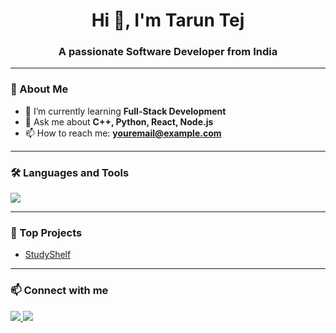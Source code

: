 <h1 align="center">Hi 👋, I'm Tarun Tej</h1>
<h3 align="center">A passionate Software Developer from India</h3>

---

### 🚀 About Me
- 🌱 I’m currently learning **Full-Stack Development**
- 💬 Ask me about **C++, Python, React, Node.js**
- 📫 How to reach me: **youremail@example.com**

---

### 🛠️ Languages and Tools
<p align="left" justifycontent="space-between">
  <img src="https://skillicons.dev/icons?i=cpp,python,js,react,nodejs,mongodb,git,github,vscode,prisma,docker,flask" />
</p>



---

### 🌟 Top Projects
- [StudyShelf](https://github.com/your-username/studyshelf)

---

### 📫 Connect with me
<p align="left">
  <a href="(https://www.linkedin.com/in/tarun-tej-b8a102344/)" target="_blank">
    <img src="https://img.shields.io/badge/-LinkedIn-blue?logo=Linkedin&logoColor=white">
  </a>
  <a href="mailto:taruntej947@gmail.com">
    <img src="https://img.shields.io/badge/-Email-red?logo=gmail&logoColor=white">
  </a>
</p>
